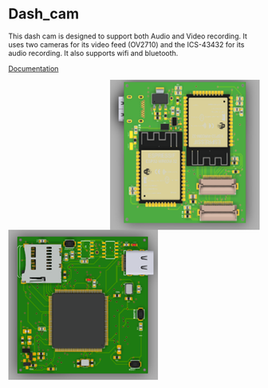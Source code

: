 # Dash_cam
This dash cam is designed to support both Audio and Video recording. It uses two cameras for its video feed (OV2710)  and the ICS-43432 for its audio recording. It also supports wifi and bluetooth.

[Documentation](https://docs.google.com/document/d/1LtWO_IcNbJ7sfWBFgHGUc6nKqhitYqpvLzOcLqV0Ibc/edit?usp=sharing)



<img src="https://github.com/IamNator/Dash_cam/blob/master/Media/Dash_cam_top_view.PNG" width=300 height=300 align=right alt=Dash cam top view >

<img src="https://github.com/IamNator/Dash_cam/blob/master/Media/Dash_cam_bottom_view.PNG" width=300 height=300 align=left all="Dash cam bottom view">
